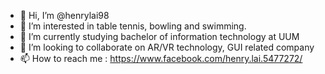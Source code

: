 - 👋 Hi, I’m @henrylai98
- 👀 I’m interested in table tennis, bowling and swimming.
- 🌱 I’m currently studying bachelor of information technology at UUM
- 💞️ I’m looking to collaborate on AR/VR technology, GUI related company
- 📫 How to reach me : https://www.facebook.com/henry.lai.5477272/

<!---
henrylai98/henrylai98 is a ✨ special ✨ repository because its `README.md` (this file) appears on your GitHub profile.
You can click the Preview link to take a look at your changes.
--->
